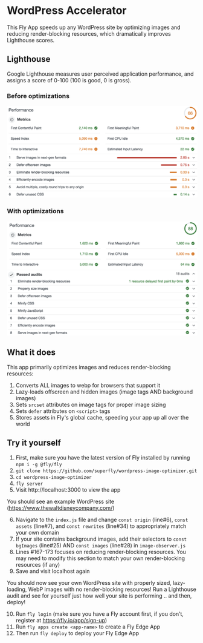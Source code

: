 # WordPress Accelerator 

This Fly App speeds up any WordPress site by optimizing images and reducing render-blocking resources, which dramatically improves Lighthouse scores.

## Lighthouse

Google Lighthouse measures user perceived application performance, and assigns a score of 0-100 (100 is good, 0 is gross).

### Before optimizations

![WordPress Before](README-images/wp1@2x.png "WordPress Before")
![WordPress Before](README-images/wp2@2x.png "WordPress Before")

### With optimizations

![WordPress After](README-images/wp3@2x.png "WordPress After")
![WordPress After](README-images/wp4@2x.png "WordPress After")

## What it does

This app primarily optimizes images and reduces render-blocking resources:

1. Converts ALL images to webp for browsers that support it
2. Lazy-loads offscreen and hidden images (image tags AND background images)
3. Sets `srcset` attributes on image tags for proper image sizing
4. Sets `defer` attributes on `<script>` tags
5. Stores assets in Fly's global cache, speeding your app up all over the world 

## Try it yourself

1. First, make sure you have the latest version of Fly installed by running `npm i -g @fly/fly`
2. `git clone https://github.com/superfly/wordpress-image-optimizer.git`
3. `cd wordpress-image-optimizer`
4. `fly server`
5. Visit http://localhost:3000 to view the app

You should see an example WordPress site (https://www.thewaltdisneycompany.com/)

6. Navigate to the `index.js` file and change `const origin` (line#6), `const assets` (line#7), and `const rewrites` (line#34) to appropriately match your own domain
7. If your site contains background images, add their selectors to `const bgImages` (line#25) AND `const images` (line#28) in `image-observer.js`
8. Lines #167-173 focuses on reducing render-blocking resources. You may need to modify this section to match your own render-blocking resources (if any)
9. Save and visit localhost again

You should now see your own WordPress site with properly sized, lazy-loading, WebP images with no render-blocking resources! Run a Lighthouse audit and see for yourself just how well your site is performing .. and then, deploy!

10. Run `fly login` (make sure you have a Fly account first, if you don’t, register at https://fly.io/app/sign-up)
11. Run `fly apps create <app-name>` to create a Fly Edge App
12. Then run `fly deploy` to deploy your Fly Edge App